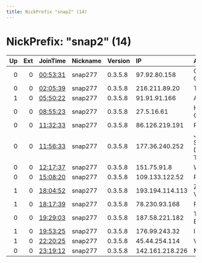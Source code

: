 ```yaml
---
title: NickPrefix "snap2" (14)
---
```


# NickPrefix: "snap2" (14)

|   Up |   Ext | JoinTime                                                                                            | Nickname   | Version   | IP              | AS                                      | CC   |   ORp |   Dirp | OS    | Contact   |   eFamMembers |
|-----:|------:|:----------------------------------------------------------------------------------------------------|:-----------|:----------|:----------------|:----------------------------------------|:-----|------:|-------:|:------|:----------|--------------:|
|    0 |     0 | [00:53:31](https://metrics.torproject.org/rs.html#details/2EC4D8A391CF3392639E7F43E896AC6E00563A66) | snap277    | 0.3.5.8   | 97.92.80.158    | Charter Communications                  | us   | 46795 |      0 | Linux | None      |             1 |
|    0 |     0 | [02:05:39](https://metrics.torproject.org/rs.html#details/ABB4F490202B2525FBF12E7282DCEB35FFEC8A9E) | snap277    | 0.3.5.8   | 216.211.89.20   | TBayTel                                 | ca   | 43539 |      0 | Linux | None      |             1 |
|    1 |     0 | [05:50:22](https://metrics.torproject.org/rs.html#details/440914CA7531835687E74C02C5C1B3604C2D41DB) | snap277    | 0.3.5.8   | 91.91.91.166    | Alsace Connexia                         | fr   | 40385 |      0 | Linux | None      |             1 |
|    0 |     0 | [08:55:23](https://metrics.torproject.org/rs.html#details/D8D95D90DD1F8E381C43F7DFD88C982E8242B437) | snap277    | 0.3.5.8   | 27.5.16.61      | Hathway IP Over Cable Internet          | in   | 35101 |      0 | Linux | None      |             1 |
|    0 |     0 | [11:32:33](https://metrics.torproject.org/rs.html#details/7EC4B8732711E631FA1520631500AB2F65ED32FD) | snap277    | 0.3.5.8   | 86.126.219.191  | RCS &amp; RDS                           | ro   | 34371 |      0 | Linux | None      |             1 |
|    0 |     0 | [11:56:33](https://metrics.torproject.org/rs.html#details/BDC9E4487D8A1419ABDD920591E33831A1F5C4CC) | snap277    | 0.3.5.8   | 177.36.240.252  | JC TELECOM SERVIu00C7OS DE TELECOMUNICA | br   | 36117 |      0 | Linux | None      |             1 |
|    0 |     0 | [12:17:37](https://metrics.torproject.org/rs.html#details/04E51B3F913C6A32631C77D8CD720292C24B4556) | snap277    | 0.3.5.8   | 151.75.91.8     | Wind Tre S.p.A.                         | it   | 40433 |      0 | Linux | None      |             1 |
|    0 |     0 | [15:08:20](https://metrics.torproject.org/rs.html#details/89DEBA44D3003891ED13807A4CE2C6774E98CE5C) | snap277    | 0.3.5.8   | 109.133.122.52  | Proximus NV                             | be   | 34735 |      0 | Linux | None      |             1 |
|    1 |     0 | [18:04:52](https://metrics.torproject.org/rs.html#details/5F1E4F05AA2BE042018E05EA287DCA7442F632B4) | snap277    | 0.3.5.8   | 193.194.114.113 | Zubko Volodymyr Viktorovych             | ua   | 41959 |      0 | Linux | None      |             1 |
|    1 |     0 | [18:17:39](https://metrics.torproject.org/rs.html#details/F344796CBAE9ABA4F4F2C3FA8F518B036586FBAD) | snap277    | 0.3.5.8   | 78.230.93.168   | Free SAS                                | fr   | 36713 |      0 | Linux | None      |             1 |
|    0 |     0 | [19:29:03](https://metrics.torproject.org/rs.html#details/831AA9C19AB9EAD1771B772516F64920ACDC7864) | snap277    | 0.3.5.8   | 187.58.221.182  | TELEFu00D4NICA BRASIL S.A               | br   | 40173 |      0 | Linux | None      |             1 |
|    1 |     0 | [19:53:25](https://metrics.torproject.org/rs.html#details/EB110A254B4401051FCF17B69828ACEE0C3ED016) | snap277    | 0.3.5.8   | 176.99.243.32   | Inetcom LLC                             | ru   | 40091 |      0 | Linux | None      |             1 |
|    1 |     0 | [22:20:25](https://metrics.torproject.org/rs.html#details/44580FFDF4EA6E13D475FD9B9F5E8762B64EA7BF) | snap277    | 0.3.5.8   | 45.44.254.114   | ViaNetTV Inc                            | ca   | 36815 |      0 | Linux | None      |             1 |
|    0 |     0 | [23:19:12](https://metrics.torproject.org/rs.html#details/5E0973B36913753740DCF4DA3959A2AAC716E60D) | snap277    | 0.3.5.8   | 142.161.218.226 | MTS Inc.                                | ca   | 41727 |      0 | Linux | None      |             1 |
